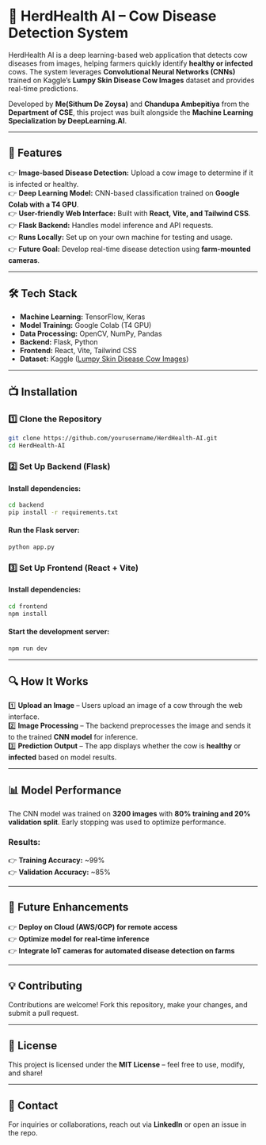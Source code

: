 # 🐄 HerdHealth AI – Cow Disease Detection System  

HerdHealth AI is a deep learning-based web application that detects cow diseases from images, helping farmers quickly identify **healthy or infected** cows. The system leverages **Convolutional Neural Networks (CNNs)** trained on Kaggle’s **Lumpy Skin Disease Cow Images** dataset and provides real-time predictions.  

Developed by **Me(Sithum De Zoysa)** and **Chandupa Ambepitiya** from the **Department of CSE**, this project was built alongside the **Machine Learning Specialization by DeepLearning.AI**.  

---

## 🚀 Features  

👉 **Image-based Disease Detection:** Upload a cow image to determine if it is infected or healthy.  
👉 **Deep Learning Model:** CNN-based classification trained on **Google Colab with a T4 GPU**.  
👉 **User-friendly Web Interface:** Built with **React, Vite, and Tailwind CSS**.  
👉 **Flask Backend:** Handles model inference and API requests.  
👉 **Runs Locally:** Set up on your own machine for testing and usage.  
👉 **Future Goal:** Develop real-time disease detection using **farm-mounted cameras**.  

---

## 🛠️ Tech Stack  

- **Machine Learning:** TensorFlow, Keras  
- **Model Training:** Google Colab (T4 GPU)  
- **Data Processing:** OpenCV, NumPy, Pandas  
- **Backend:** Flask, Python  
- **Frontend:** React, Vite, Tailwind CSS  
- **Dataset:** Kaggle ([Lumpy Skin Disease Cow Images](https://www.kaggle.com/datasets/kaushalrimal619/lumpy-skin-disease-cow-images))  

---

## 📺 Installation  

### 1️⃣ Clone the Repository  
```bash
git clone https://github.com/yourusername/HerdHealth-AI.git
cd HerdHealth-AI
```

### 2️⃣ Set Up Backend (Flask)  
#### Install dependencies:  
```bash
cd backend
pip install -r requirements.txt
```

#### Run the Flask server:  
```bash
python app.py
```

### 3️⃣ Set Up Frontend (React + Vite)  
#### Install dependencies:  
```bash
cd frontend
npm install
```

#### Start the development server:  
```bash
npm run dev
```

---

## 🔍 How It Works  

1️⃣ **Upload an Image** – Users upload an image of a cow through the web interface.  
2️⃣ **Image Processing** – The backend preprocesses the image and sends it to the trained **CNN model** for inference.  
3️⃣ **Prediction Output** – The app displays whether the cow is **healthy** or **infected** based on model results.  

---

## 📊 Model Performance  

The CNN model was trained on **3200 images** with **80% training and 20% validation split**. Early stopping was used to optimize performance.  

### **Results:**  
👉 **Training Accuracy:** ~99%  
👉 **Validation Accuracy:** ~85%  

---

## 📌 Future Enhancements  

👉 **Deploy on Cloud (AWS/GCP) for remote access**  
👉 **Optimize model for real-time inference**  
👉 **Integrate IoT cameras for automated disease detection on farms**  

---

## 💡 Contributing  

Contributions are welcome! Fork this repository, make your changes, and submit a pull request.  

---

## 📝 License  

This project is licensed under the **MIT License** – feel free to use, modify, and share!  

---

## 🤝 Contact  

For inquiries or collaborations, reach out via **LinkedIn** or open an issue in the repo.  
